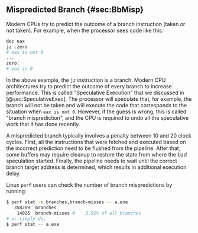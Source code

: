 

## Mispredicted Branch {#sec:BbMisp}

Modern CPUs try to predict the outcome of a branch instruction (taken or not taken). For example, when the processor sees code like this:

```bash
dec eax
jz .zero
# eax is not 0
...
zero:
# eax is 0
```

In the above example, the `jz` instruction is a branch. Modern CPU architectures try to predict the outcome of every branch to increase performance. This is called "Speculative Execution" that we discussed in [@sec:SpeculativeExec]. The processor will speculate that, for example, the branch will not be taken and will execute the code that corresponds to the situation when `eax is not 0`. However, if the guess is wrong, this is called "branch misprediction", and the CPU is required to undo all the speculative work that it has done recently. 

A mispredicted branch typically involves a penalty between 10 and 20 clock cycles. First, all the instructions that were fetched and executed based on the incorrect prediction need to be flushed from the pipeline. After that, some buffers may require cleanup to restore the state from where the bad speculation started. Finally, the pipeline needs to wait until the correct branch target address is determined, which results in additional execution delay.

Linux `perf` users can check the number of branch mispredictions by running:

```bash
$ perf stat -e branches,branch-misses -- a.exe
   358209  branches
    14026  branch-misses #    3,92% of all branches        
# or simply do:
$ perf stat -- a.exe
```